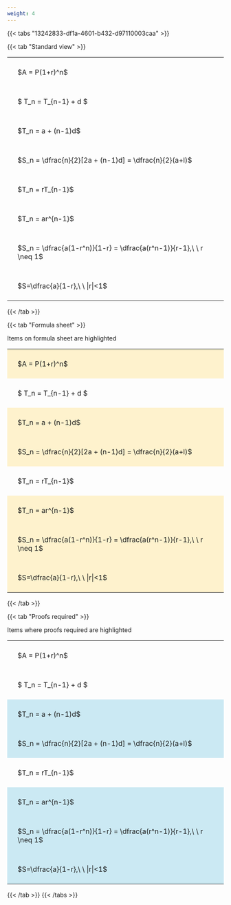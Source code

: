 ```yaml
---
weight: 4
---
```


{{< tabs "13242833-df1a-4601-b432-d97110003caa" >}}

{{< tab "Standard view" >}}

<style type="text/css">
#T_32ea6 th.col_heading {
  text-align: left;
  font-size: 1em;
}
#T_32ea6 td {
  text-align: left;
  font-size: 1em;
  padding: 1.5em;
}
</style>
<table id="T_32ea6">
  <thead>
  </thead>
  <tbody>
    <tr>
      <td id="T_32ea6_row0_col0" class="data row0 col0" >$A = P(1+r)^n$</td>
    </tr>
    <tr>
      <td id="T_32ea6_row1_col0" class="data row1 col0" >$ T_n = T_{n-1} + d $</td>
    </tr>
    <tr>
      <td id="T_32ea6_row2_col0" class="data row2 col0" >$T_n = a + (n-1)d$</td>
    </tr>
    <tr>
      <td id="T_32ea6_row3_col0" class="data row3 col0" >$S_n = \dfrac{n}{2}[2a + (n-1)d] = \dfrac{n}{2}(a+l)$</td>
    </tr>
    <tr>
      <td id="T_32ea6_row4_col0" class="data row4 col0" >$T_n = rT_{n-1}$</td>
    </tr>
    <tr>
      <td id="T_32ea6_row5_col0" class="data row5 col0" >$T_n = ar^{n-1}$</td>
    </tr>
    <tr>
      <td id="T_32ea6_row6_col0" class="data row6 col0" >$S_n = \dfrac{a(1-r^n)}{1-r} = \dfrac{a(r^n-1)}{r-1},\ \  r \neq 1$</td>
    </tr>
    <tr>
      <td id="T_32ea6_row7_col0" class="data row7 col0" >$S=\dfrac{a}{1-r},\ \ |r|<1$</td>
    </tr>
  </tbody>
</table>
{{< /tab >}}

{{< tab "Formula sheet" >}}

Items on formula sheet are highlighted 
<br>
<style type="text/css">
#T_f961e th.col_heading {
  text-align: left;
  font-size: 1em;
}
#T_f961e td {
  text-align: left;
  font-size: 1em;
  padding: 1.5em;
}
#T_f961e_row0_col0, #T_f961e_row2_col0, #T_f961e_row3_col0, #T_f961e_row5_col0, #T_f961e_row6_col0, #T_f961e_row7_col0 {
  background-color: rgba(255,194,10, 0.2);
}
#T_f961e_row1_col0, #T_f961e_row4_col0 {
  background-color: rgba(0,0,0,0);
}
</style>
<table id="T_f961e">
  <thead>
  </thead>
  <tbody>
    <tr>
      <td id="T_f961e_row0_col0" class="data row0 col0" >$A = P(1+r)^n$</td>
    </tr>
    <tr>
      <td id="T_f961e_row1_col0" class="data row1 col0" >$ T_n = T_{n-1} + d $</td>
    </tr>
    <tr>
      <td id="T_f961e_row2_col0" class="data row2 col0" >$T_n = a + (n-1)d$</td>
    </tr>
    <tr>
      <td id="T_f961e_row3_col0" class="data row3 col0" >$S_n = \dfrac{n}{2}[2a + (n-1)d] = \dfrac{n}{2}(a+l)$</td>
    </tr>
    <tr>
      <td id="T_f961e_row4_col0" class="data row4 col0" >$T_n = rT_{n-1}$</td>
    </tr>
    <tr>
      <td id="T_f961e_row5_col0" class="data row5 col0" >$T_n = ar^{n-1}$</td>
    </tr>
    <tr>
      <td id="T_f961e_row6_col0" class="data row6 col0" >$S_n = \dfrac{a(1-r^n)}{1-r} = \dfrac{a(r^n-1)}{r-1},\ \  r \neq 1$</td>
    </tr>
    <tr>
      <td id="T_f961e_row7_col0" class="data row7 col0" >$S=\dfrac{a}{1-r},\ \ |r|<1$</td>
    </tr>
  </tbody>
</table>
{{< /tab >}}

{{< tab "Proofs required" >}}

Items where proofs required are highlighted 
<br>
<style type="text/css">
#T_cc280 th.col_heading {
  text-align: left;
  font-size: 1em;
}
#T_cc280 td {
  text-align: left;
  font-size: 1em;
  padding: 1.5em;
}
#T_cc280_row0_col0, #T_cc280_row1_col0, #T_cc280_row4_col0 {
  background-color: rgba(0,0,0,0);
}
#T_cc280_row2_col0, #T_cc280_row3_col0, #T_cc280_row5_col0, #T_cc280_row6_col0, #T_cc280_row7_col0 {
  background-color: rgba(0,150,200, 0.2);
}
</style>
<table id="T_cc280">
  <thead>
  </thead>
  <tbody>
    <tr>
      <td id="T_cc280_row0_col0" class="data row0 col0" >$A = P(1+r)^n$</td>
    </tr>
    <tr>
      <td id="T_cc280_row1_col0" class="data row1 col0" >$ T_n = T_{n-1} + d $</td>
    </tr>
    <tr>
      <td id="T_cc280_row2_col0" class="data row2 col0" >$T_n = a + (n-1)d$</td>
    </tr>
    <tr>
      <td id="T_cc280_row3_col0" class="data row3 col0" >$S_n = \dfrac{n}{2}[2a + (n-1)d] = \dfrac{n}{2}(a+l)$</td>
    </tr>
    <tr>
      <td id="T_cc280_row4_col0" class="data row4 col0" >$T_n = rT_{n-1}$</td>
    </tr>
    <tr>
      <td id="T_cc280_row5_col0" class="data row5 col0" >$T_n = ar^{n-1}$</td>
    </tr>
    <tr>
      <td id="T_cc280_row6_col0" class="data row6 col0" >$S_n = \dfrac{a(1-r^n)}{1-r} = \dfrac{a(r^n-1)}{r-1},\ \  r \neq 1$</td>
    </tr>
    <tr>
      <td id="T_cc280_row7_col0" class="data row7 col0" >$S=\dfrac{a}{1-r},\ \ |r|<1$</td>
    </tr>
  </tbody>
</table>
{{< /tab >}}
{{< /tabs >}}